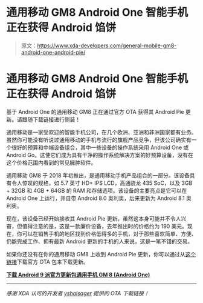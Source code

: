 # 通用移动 GM8 Android One 智能手机正在获得 Android 馅饼

> 原文：<https://www.xda-developers.com/general-mobile-gm8-android-one-android-pie/>

# 通用移动 GM8 Android One 智能手机正在获得 Android 馅饼

基于 Android One 的通用移动 GM8 正在通过官方 OTA 获得其 Android Pie 更新。请跟随下载链接进行侧装！

通用移动是一家受欢迎的智能手机公司，在几个欧洲、亚洲和非洲国家都有业务。虽然你可能没有听说过通用移动的手机与流行的旗舰产品竞争，但该公司确实有一个很好的预算和中端设备组合，其中一些设备的操作系统采用 Android One 或 Android Go。这使它们成为具有干净的操作系统解决方案的好预算设备，没有在这个价格范围内看到的常见臃肿软件。

通用移动 GM8 于 2018 年初推出，是通用移动手机产品组合的一部分。该设备具有令人惊叹的规格，如 5.7 英寸 HD+ IPS LCD，高通骁龙 435 SoC，以及 3GB + 32GB 和 4GB + 64GB 的 RAM 和存储选项。该设备的主要亮点是它可以在 Android One 上运行，并自带 Android 8.0 奥利奥，后来更新为 Android 8.1 奥利奥。

现在，该设备已经开始接收其 Android Pie 更新。虽然这本身可能并不令人兴奋，但值得注意的是，这是一款廉价设备，去年推出时的价格约为 190 美元。现在，你可以在销售手机的地区找到价格低得多的手机，对于那些喜欢简单、方便、仍能完成工作、拥有最新 Android 更新的手机的人来说，这是一笔不错的交易。

如果你还没有在你的通用移动 GM8 上收到 Android Pie 更新，你可以通过从[这个链接](https://android.googleapis.com/packages/ota-api/gm_gm8sprout_gm8/3514bf7642521d8e5a14b869e85a3aad94ca7d0c.zip)下载官方 OTA 包来下载更新。

[**下载 Android 9 派官方更新包通用手机 GM 8 (Android One)**](https://android.googleapis.com/packages/ota-api/gm_gm8sprout_gm8/3514bf7642521d8e5a14b869e85a3aad94ca7d0c.zip)

* * *

*感谢 XDA 认可的开发者 [yshalsager](https://forum.xda-developers.com/member.php?u=6084385) 提供的 OTA 下载链接！*